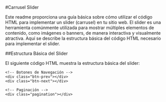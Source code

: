 #Carrusel Slider 

Este readme proporciona una guía básica sobre cómo utilizar el código HTML para implementar un slider (carrusel) en tu sitio web. El slider es una herramienta comúnmente utilizada para mostrar múltiples elementos de contenido, como imágenes o banners, de manera interactiva y visualmente atractiva. Aquí se describe la estructura básica del código HTML necesario para implementar el slider.

##Estructura Básica del Slider

El siguiente código HTML muestra la estructura básica del slider:

<div class="container">
  <div class="slider-container">
    <div class="slider-wrapper">
      <div class="slider"></div>
      <div class="slider"></div>
      <div class="slider"></div>
    </div>

    <!-- Botones de Navegación -->
    <div class="btn-prev"></div>
    <div class="btn-next"></div>

    <!-- Paginación -->
    <div class="pagination"></div>
  </div>
</div>